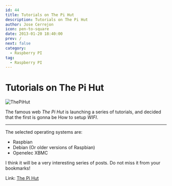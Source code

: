 ```yaml
---
id: 44
title: Tutorials on The Pi Hut
description: Tutorials on The Pi Hut
author: Jose Cerrejon
icon: pen-to-square
date: 2013-01-20 18:40:00
prev: /
next: false
category:
  - Raspberry PI
tag:
  - Raspberry PI
---
```


# Tutorials on The Pi Hut

![ThePiHut](/images/ThePiHut.jpg)

The famous web *The Pi Hut* is launching a series of tutorials, and decided that the first is gonna be How to setup *WIFI*.

- - -

The selected operating systems are:

* Raspbian
* Debian (Or older versions of Raspbian)
* Openelec XBMC

I think it will be a very interesting series of posts. Do not miss it from your bookmarks!

Link: [The Pi Hut](http://thepihut.com/pages/tutorials)